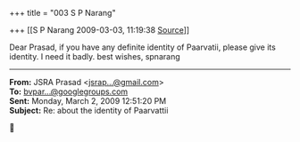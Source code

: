 +++
title = "003 S P Narang"

+++
[[S P Narang	2009-03-03, 11:19:38 [Source](https://groups.google.com/g/bvparishat/c/LEHm9XOviyQ)]]



Dear Prasad, if you have any definite identity of Paarvatii, please give its identity. I need it badly. best wishes, spnarang  

  

------------------------------------------------------------------------

**From:** JSRA Prasad \<[jsrap...@gmail.com]()\>  
**To:** [bvpar...@googlegroups.com]()  
**Sent:** Monday, March 2, 2009 12:51:20 PM  
**Subject:** Re: about the identity of Paarvattii  



